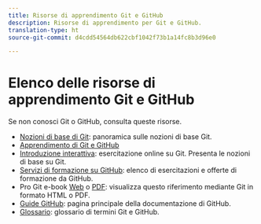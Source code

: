 ```yaml
---
title: Risorse di apprendimento Git e GitHub
description: Risorse di apprendimento per Git e GitHub.
translation-type: ht
source-git-commit: d4cdd54564db622cbf1042f73b1a14fc8b3d96e0

---
```



# Elenco delle risorse di apprendimento Git e GitHub

Se non conosci Git o GitHub, consulta queste risorse.

- [Nozioni di base di Git](https://git-scm.com/book/en/v2/Getting-Started-Git-Basics): panoramica sulle nozioni di base Git.
- [Apprendimento di Git e GitHub](https://help.github.com/articles/good-resources-for-learning-git-and-github/)
- [Introduzione interattiva](https://try.github.io/): esercitazione online su Git. Presenta le nozioni di base su Git.
- [Servizi di formazione su GitHub](https://services.github.com/training/): elenco di esercitazioni e offerte di formazione da GitHub.
- Pro Git e-book [Web](https://git-scm.com/book/en/v2) o [PDF](https://progit2.s3.amazonaws.com/en/2016-03-22-f3531/progit-en.1084.pdf): visualizza questo riferimento mediante Git in formato HTML o PDF.
- [Guide GitHub](https://guides.github.com/): pagina principale della documentazione di GitHub.
- [Glossario](https://help.github.com/articles/github-glossary): glossario di termini Git e GitHub.
